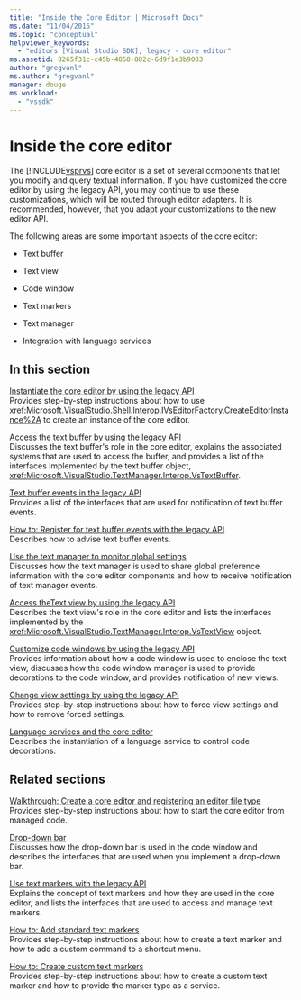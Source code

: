 ```yaml
---
title: "Inside the Core Editor | Microsoft Docs"
ms.date: "11/04/2016"
ms.topic: "conceptual"
helpviewer_keywords: 
  - "editors [Visual Studio SDK], legacy - core editor"
ms.assetid: 8265f31c-c45b-4858-882c-6d9f1e3b9083
author: "gregvanl"
ms.author: "gregvanl"
manager: douge
ms.workload: 
  - "vssdk"
---
```

# Inside the core editor
The [!INCLUDE[vsprvs](../code-quality/includes/vsprvs_md.md)] core editor is a set of several components that let you modify and query textual information. If you have customized the core editor by using the legacy API, you may continue to use these customizations, which will be routed through editor adapters. It is recommended, however, that you adapt your customizations to the new editor API.  
  
 The following areas are some important aspects of the core editor:  
  
-   Text buffer  
  
-   Text view  
  
-   Code window  
  
-   Text markers  
  
-   Text manager  
  
-   Integration with language services  
  
## In this section  
 [Instantiate the core editor by using the legacy API](../extensibility/instantiating-the-core-editor-by-using-the-legacy-api.md)  
 Provides step-by-step instructions about how to use <xref:Microsoft.VisualStudio.Shell.Interop.IVsEditorFactory.CreateEditorInstance%2A> to create an instance of the core editor.  
  
 [Access the text buffer by using the legacy API](../extensibility/accessing-the-text-buffer-by-using-the-legacy-api.md)  
 Discusses the text buffer's role in the core editor, explains the associated systems that are used to access the buffer, and provides a list of the interfaces implemented by the text buffer object, <xref:Microsoft.VisualStudio.TextManager.Interop.VsTextBuffer>.  
  
 [Text buffer events in the legacy API](../extensibility/text-buffer-events-in-the-legacy-api.md)  
 Provides a list of the interfaces that are used for notification of text buffer events.  
  
 [How to: Register for text buffer events with the legacy API](../extensibility/how-to-register-for-text-buffer-events-with-the-legacy-api.md)  
 Describes how to advise text buffer events.  
  
 [Use the text manager to monitor global settings](../extensibility/using-the-text-manager-to-monitor-global-settings.md)  
 Discusses how the text manager is used to share global preference information with the core editor components and how to receive notification of text manager events.  
  
 [Access theText view by using the legacy API](../extensibility/accessing-thetext-view-by-using-the-legacy-api.md)  
 Describes the text view's role in the core editor and lists the interfaces implemented by the <xref:Microsoft.VisualStudio.TextManager.Interop.VsTextView> object.  
  
 [Customize code windows by using the legacy API](../extensibility/customizing-code-windows-by-using-the-legacy-api.md)  
 Provides information about how a code window is used to enclose the text view, discusses how the code window manager is used to provide decorations to the code window, and provides notification of new views.  
  
 [Change view settings by using the legacy API](../extensibility/changing-view-settings-by-using-the-legacy-api.md)  
 Provides step-by-step instructions about how to force view settings and how to remove forced settings.  
  
 [Language services and the core editor](../extensibility/language-services-and-the-core-editor.md)  
 Describes the instantiation of a language service to control code decorations.  
  
## Related sections  
 [Walkthrough: Create a core editor and registering an editor file type](../extensibility/walkthrough-creating-a-core-editor-and-registering-an-editor-file-type.md)  
 Provides step-by-step instructions about how to start the core editor from managed code.  
  
 [Drop-down bar](../extensibility/drop-down-bar.md)  
 Discusses how the drop-down bar is used in the code window and describes the interfaces that are used when you implement a drop-down bar.  
  
 [Use text markers with the legacy API](../extensibility/using-text-markers-with-the-legacy-api.md)  
 Explains the concept of text markers and how they are used in the core editor, and lists the interfaces that are used to access and manage text markers.  
  
 [How to: Add standard text markers](../extensibility/how-to-add-standard-text-markers.md)  
 Provides step-by-step instructions about how to create a text marker and how to add a custom command to a shortcut menu.  
  
 [How to: Create custom text markers](../extensibility/how-to-create-custom-text-markers.md)  
 Provides step-by-step instructions about how to create a custom text marker and how to provide the marker type as a service.
